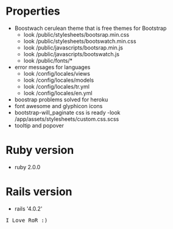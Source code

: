 
# Properties 
* Boostwach cerulean theme that is free themes for Bootstrap   
  - look /public/stylesheets/bootsrap.min.css
  - look /public/stylesheets/bootswatch.min.css
  - look /public/javascripts/bootsrap.min.js
  - look /public/javascripts/bootswatch.js
  - look /public/fonts/*
* error messages  for languages 
  - look /config/locales/views
  - look /config/locales/models
  - look /config/locales/tr.yml
  - look /config/locales/en.yml
* boostrap problems solved for heroku
* font awesome and glyphicon icons 
* bootstrap-will_paginate css is ready 
  -look /app/assets/stylesheets/custom.css.scss 
* tooltip and popover

# Ruby version
* ruby 2.0.0

# Rails version
* rails '4.0.2'

<tt> I Love RoR :) </tt>
